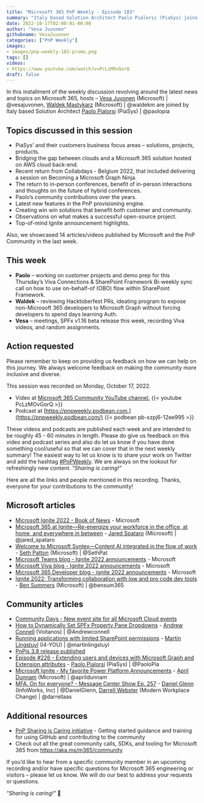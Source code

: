 ```yaml
---
title: "Microsoft 365 PnP Weekly - Episode 183"
summary: "Italy based Solution Architect Paolo Pialorsi (PiaSys) joins Microsoft’s Vesa Juvonen and Waldek Mastykarz in a discussion on the benefits of community, a Microsoft 365 solution hosted on AWS cloud and more. 14 articles/videos by Microsoft/Community are highlighted."
date: 2022-10-17T02:00:01-00:00
author: "Vesa Juvonen"
githubname: VesaJuvonen
categories: ["PnP Weekly"]
images:
- images/pnp-weekly-183-promo.png
tags: []
videos:
- https://www.youtube.com/watch?v=PcLzMOvGorQ
draft: false
---
```

 
In this installment of the weekly discussion revolving around the latest news and topics on Microsoft 365, hosts – [Vesa Juvonen](http://twitter.com/vesajuvonen) (Microsoft) \| @vesajuvonen, [Waldek Mastykarz](http://twitter.com/waldekm) (Microsoft) \| @waldekm are joined by Italy based Solution Architect [Paolo Pialorsi](https://twitter.com/paolopia) (PiaSys) \| @paolopia

## Topics discussed in this session

* PiaSys’ and their customers business focus areas – solutions, projects, products.
* Bridging the gap between clouds and a Microsoft 365 solution hosted on AWS cloud back-end.
* Recent return from Collabdays - Belgium 2022, that included delivering a session on Becoming a Microsoft Graph Ninja. 
* The return to in-person conferences, benefit of in-person interactions and thoughts on the future of hybrid conferences.
* Paolo’s community contributions over the years.
* Latest new features in the PnP provisioning engine.
* Creating win win solutions that benefit both customer and community.
* Observations on what makes a successful open-source project.
* Top-of-mind Ignite announcement highlights.

Also, we showcased 14 articles/videos published by Microsoft and the PnP Community in the last week.

## This week

* **Paolo** – working on customer projects and demo prep for this Thursday’s Viva Connections & SharePoint Framework Bi-weekly sync call on how to use on-behalf-of (OBO) flow within SharePoint Framework.
* **Waldek** – reviewing Hacktoberfest PRs, ideating program to expose non-Microsoft 365 developers to Microsoft Graph without forcing developers to spend days learning Auth.
* **Vesa** – meetings, SPFx v1.16 beta release this week, recording Viva videos, and random assignments.

## Action requested

Please remember to keep on providing us feedback on how we can help on this journey. We always welcome feedback on making the community more inclusive and diverse.

This session was recorded on Monday, October 17, 2022.

*   Video at [Microsoft 365 Community YouTube channel.](https://aka.ms/m365pnp-videos)
    {{< youtube PcLzMOvGorQ >}}
*   Podcast at [https://pnpweekly.podbean.com.](https://pnpweekly.podbean.com/) 
    {{< podbean pb-xzpj6-12ee995 >}}   

These videos and podcasts are published each week and are intended to be roughly 45 - 60 minutes in length.  Please do give us feedback on this video and podcast series and also do let us know if you have done something cool/useful so that we can cover that in the next weekly summary! The easiest way to let us know is to share your work on Twitter and add the hashtag [#PnPWeekly](https://twitter.com/search?q=%23pnpweekly). We are always on the lookout for refreshingly new content. “_Sharing is caring!”_ 

Here are all the links and people mentioned in this recording. Thanks, everyone for your contributions to the community!

## Microsoft articles

* [Microsoft Ignite 2022 - Book of News](https://news.microsoft.com/ignite-2022-book-of-news/) - Microsoft
* [Microsoft 365 at Ignite—Re-energize your workforce in the office, at home, and everywhere in between](https://www.microsoft.com/microsoft-365/blog/2022/10/12/microsoft-365-at-ignite-re-energize-your-workforce-in-the-office-at-home-and-everywhere-in-between/) - [Jared Spataro](https://twitter.com/jared_spataro) (Microsoft) | @jared_spataro
* [Welcome to Microsoft Syntex—Content AI integrated in the flow of work](https://www.microsoft.com/microsoft-365/blog/2022/10/12/welcome-to-microsoft-syntexcontent-ai-integrated-in-the-flow-of-work/) - [Seth Patton](https://twitter.com/SethPat) (Microsoft) | @SethPat
* [Microsoft Teams blog - Ignite 2022 announcements](https://techcommunity.microsoft.com/t5/microsoft-teams-blog/bg-p/MicrosoftTeamsBlog) - Microsoft
* [Microsoft Viva blog - Ignite 2022 announcements](https://techcommunity.microsoft.com/t5/microsoft-viva-blog/bg-p/MicrosoftVivaBlog) - Microsoft
* [Microsoft 365 Developer blog - ignite 2022 announcements](https://devblogs.microsoft.com/microsoft365dev/) - Microsoft
* [Ignite 2022: Transforming collaboration with low and pro code dev tools](https://devblogs.microsoft.com/microsoft365dev/ignite-2022-transforming-collaboration-with-low-and-pro-code-dev-tools/) - [Ben Summers](https://twitter.com/bensum365) (Microsoft) | @bensum365

## Community articles

* [Community Days - New event site for all Microsoft Cloud events](https://communitydays.org/)
* [How to Dynamically Set SPFx Property Pane Dropdowns](https://www.andrewconnell.com/blog/sharepoint-framework-dynamic-property-pane-dropdown/) - [Andrew Connell](https://twitter.com/andrewconnell) (Voitanos) | @Andrewconnell
* [Running applications with limited SharePoint permissions](https://www.blimped.nl/running-application-with-limited-sharepoint-permissions/) - [Martin Lingstuyl](https://twitter.com/martinlingstuyl) (I4-YOU) | @martinlingstuyl
* [PnPjs 3.8 release published](https://twitter.com/m365pnpjs/status/1580954736723124226)
* [Episode #226 - Extending users and devices with Microsoft Graph and Extension attributes](https://www.youtube.com/watch?v=kBm-fjqg0PU) - [Paolo Pialorsi](https://twitter.com/PaoloPia) (PiaSys) | @PaoloPia
* [Microsoft Ignite - My favorite Power Platform Announcements](https://www.youtube.com/watch?v=hMAdr3BKIR8) - [April Dunnam](https://twitter.com/aprildunnam) (Microsoft) | @aprildunnam
* [MFA. On for everyone? - Message Center Show Ep. 257](https://regarding365.com/mfa-on-for-everyone-8f07246f6087) - [Daniel Glenn](https://twitter.com/DanielGlenn) (InfoWorks, Inc) | @DanielGlenn, [Darrell Webster](http://twitter.com/darrellaas) (Modern Workplace Change) | @darrellaas
  
## Additional resources

* [PnP Sharing is Caring initiative](https://aka.ms/sharing-is-caring) - Getting started guidance and training for using GitHub and contributing to the community
* Check out all the great community calls, SDKs, and tooling for Microsoft 365 from <https://aka.ms/m365/community>

If you’d like to hear from a specific community member in an upcoming recording and/or have specific questions for Microsoft 365 engineering or visitors – please let us know. We will do our best to address your requests or questions.

_"Sharing is caring!"_ 🧡

